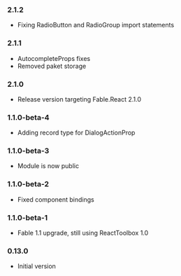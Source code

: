 ### 2.1.2

* Fixing RadioButton and RadioGroup import statements

### 2.1.1

* AutocompleteProps fixes
* Removed paket storage

### 2.1.0

* Release version targeting Fable.React 2.1.0

### 1.1.0-beta-4

* Adding record type for DialogActionProp

### 1.1.0-beta-3

* Module is now public

### 1.1.0-beta-2

* Fixed component bindings

### 1.1.0-beta-1

* Fable 1.1 upgrade, still using ReactToolbox 1.0

### 0.13.0

* Initial version
